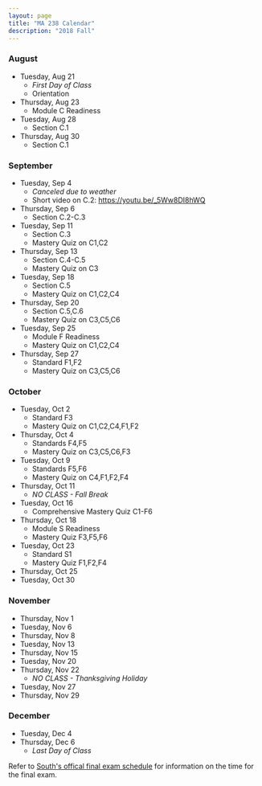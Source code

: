 ```yaml
---
layout: page
title: "MA 238 Calendar"
description: "2018 Fall"
---
```


### August

- Tuesday, Aug 21
  - *First Day of Class*
  - Orientation
- Thursday, Aug 23
  - Module C Readiness
- Tuesday, Aug 28
  - Section C.1
- Thursday, Aug 30
  - Section C.1

### September

- Tuesday, Sep 4
  - *Canceled due to weather*
  - Short video on C.2: <https://youtu.be/_5Ww8DI8hWQ>
- Thursday, Sep 6
  - Section C.2-C.3
- Tuesday, Sep 11
  - Section C.3
  - Mastery Quiz on C1,C2
- Thursday, Sep 13
  - Section C.4-C.5
  - Mastery Quiz on C3
- Tuesday, Sep 18
  - Section C.5
  - Mastery Quiz on C1,C2,C4
- Thursday, Sep 20
  - Section C.5,C.6
  - Mastery Quiz on C3,C5,C6
- Tuesday, Sep 25
  - Module F Readiness
  - Mastery Quiz on C1,C2,C4
- Thursday, Sep 27
  - Standard F1,F2
  - Mastery Quiz on C3,C5,C6

### October

- Tuesday, Oct 2
  - Standard F3
  - Mastery Quiz on C1,C2,C4,F1,F2
- Thursday, Oct 4
  - Standards F4,F5
  - Mastery Quiz on C3,C5,C6,F3
- Tuesday, Oct 9
  - Standards F5,F6
  - Mastery Quiz on C4,F1,F2,F4
- Thursday, Oct 11
  - *NO CLASS - Fall Break*
- Tuesday, Oct 16
  - Comprehensive Mastery Quiz C1-F6
- Thursday, Oct 18
  - Module S Readiness
  - Mastery Quiz F3,F5,F6
- Tuesday, Oct 23
  - Standard S1
  - Mastery Quiz F1,F2,F4
- Thursday, Oct 25
- Tuesday, Oct 30

### November

- Thursday, Nov 1
- Tuesday, Nov 6
- Thursday, Nov 8
- Tuesday, Nov 13
- Thursday, Nov 15
- Tuesday, Nov 20
- Thursday, Nov 22
  - *NO CLASS - Thanksgiving Holiday*
- Tuesday, Nov 27
- Thursday, Nov 29

### December

- Tuesday, Dec 4
- Thursday, Dec 6
  - *Last Day of Class*

Refer to [South's offical final exam schedule][final-schedule]
for information on the time for the final exam.

[final-schedule]: http://www.southalabama.edu/departments/registrar/finalexamschedule-fall.html

